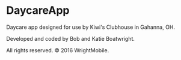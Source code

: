 # DaycareApp

Daycare app designed for use by Kiwi's Clubhouse in Gahanna, OH.

Developed and coded by Bob and Katie Boatwright.

All rights reserved.  © 2016 WrightMobile.
